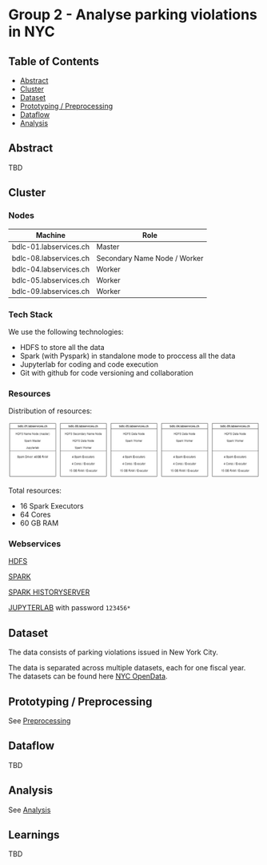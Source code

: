 # Group 2 - Analyse parking violations in NYC

## Table of Contents
- [Abstract](#abstract)
- [Cluster](#cluster)
- [Dataset](#dataset)
- [Prototyping / Preprocessing](#prototyping--preprocessing)
- [Dataflow](#dataflow)
- [Analysis](#analysis)

## Abstract

TBD

## Cluster

### Nodes

| Machine                 | Role    |
| ----------------------- | ------- |
| bdlc-01.labservices.ch  | Master  |
| bdlc-08.labservices.ch  | Secondary Name Node / Worker  |
| bdlc-04.labservices.ch  | Worker  |
| bdlc-05.labservices.ch  | Worker  |
| bdlc-09.labservices.ch  | Worker  |

### Tech Stack

We use the following technologies:
- HDFS to store all the data
- Spark (with Pyspark) in standalone mode to proccess all the data
- Jupyterlab for coding and code execution
- Git with github for code versioning and collaboration

### Resources

Distribution of resources:

![Resources](diagrams/resources.jpg)

Total resources:

- 16 Spark Executors
- 64 Cores
- 60 GB RAM

### Webservices

[HDFS](http://bdlc-01.labservices.ch:9870/dfshealth.html#tab-overview)

[SPARK](http://bdlc-01.labservices.ch:8080/)

[SPARK HISTORYSERVER](http://bdlc-01.labservices.ch:18080/)

[JUPYTERLAB](http://bdlc-01.labservices.ch:8888/lab) with password `123456*`

## Dataset

The data consists of parking violations issued in New York City.

The data is separated across multiple datasets, each for one fiscal year. The datasets can be found here [NYC OpenData](https://data.cityofnewyork.us/browse?Data-Collection_Data-Collection=DOF+Parking+Violations+Issued&q=&sortBy=alpha&utf8=%E2%9C%93).

## Prototyping / Preprocessing

See [Preprocessing](../src/2_Preprocessing/CSV%20to%20Parquet.ipynb)

## Dataflow

TBD

## Analysis

See [Analysis](../src/3_Analysis/Queries.ipynb)

## Learnings

TBD